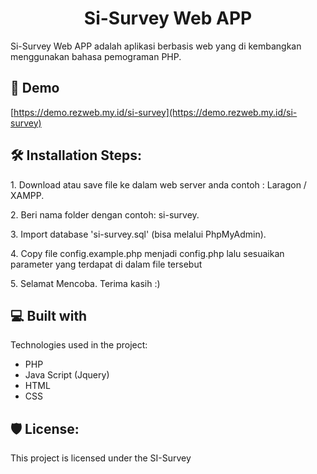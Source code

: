 <h1 align="center" id="title">Si-Survey Web APP</h1>

<p id="description">Si-Survey Web APP adalah aplikasi berbasis web yang di kembangkan menggunakan bahasa pemograman PHP.</p>

<h2>🚀 Demo</h2>

[https://demo.rezweb.my.id/si-survey](https://demo.rezweb.my.id/si-survey)
  
  
<h2>🛠️ Installation Steps:</h2>

<p>1. Download atau save file ke dalam web server anda contoh : Laragon / XAMPP.</p>

<p>2. Beri nama folder dengan contoh: si-survey.</p>

<p>3. Import database 'si-survey.sql' (bisa melalui PhpMyAdmin).</p>

<p>4. Copy file config.example.php menjadi config.php lalu sesuaikan parameter yang terdapat di dalam file tersebut</p>

<p>5. Selamat Mencoba. Terima kasih :)</p>
  
<h2>💻 Built with</h2>

Technologies used in the project:

*   PHP
*   Java Script (Jquery)
*   HTML
*   CSS

<h2>🛡️ License:</h2>

This project is licensed under the SI-Survey

